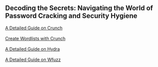 ## Decoding the Secrets: Navigating the World of Password Cracking and Security Hygiene

[A Detailed Guide on Crunch](https://www.hackingarticles.in/a-detailed-guide-on-crunch/)
<br></br>
[Create Wordlists with Crunch](https://null-byte.wonderhowto.com/how-to/tutorial-create-wordlists-with-crunch-0165931/)
<br></br>
[A Detailed Guide on Hydra](https://www.hackingarticles.in/a-detailed-guide-on-hydra/)
<br></br>
[A Detailed Guide on Wfuzz](https://www.hackingarticles.in/a-detailed-guide-on-wfuzz/)
<br></br>
[]()
<br></br>
[]()
<br></br>
[]()
<br></br>
[]()
<br></br>
[]()
<br></br>
[]()
<br></br>
[]()
<br></br>
[]()
<br></br>
[]()
<br></br>
[]()
<br></br>
[]()
<br></br>
[]()
<br></br>
[]()
<br></br>
[]()
<br></br>

